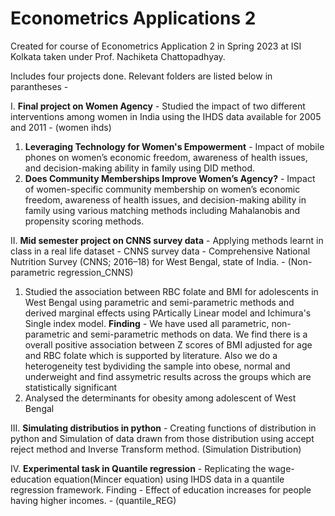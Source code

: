 # Econometrics Applications 2
Created for course of Econometrics Application 2 in Spring 2023 at ISI Kolkata taken under Prof. Nachiketa Chattopadhyay.

Includes four projects done. Relevant folders are listed below in parantheses -

I. **Final project on Women Agency** - Studied the impact of two different interventions among women in India using the IHDS data available for 2005 and 2011 - (women ihds)

1. **Leveraging Technology for Women's Empowerment**  - Impact of mobile phones on women’s economic freedom, awareness of health issues, and decision-making ability in family using DID method.
2. **Does Community Memberships Improve Women’s Agency?**  - Impact of women-specific community membership on women’s economic freedom, awareness of health issues, and decision-making ability in 
   family using various matching methods including Mahalanobis and propensity scoring methods.

II. **Mid semester project on CNNS survey data** - Applying methods learnt in class in a real life dataset - CNNS survey data - Comprehensive National Nutrition Survey (CNNS; 2016–18) for West Bengal, state of India. - (Non-parametric regression_CNNS)

1. Studied the association between RBC folate and BMI for adolescents in West Bengal using parametric and semi-parametric methods and derived marginal effects using PArtically Linear model and Ichimura's Single index model. 
**Finding** - We have used all parametric, non-parametric and semi-parametric methods on data. We find there is a overall positive association between Z scores of BMI adjusted for age and RBC folate which is supported by literature. Also we do a heterogeneity test bydividing the sample into obese, normal and underweight and find assymetric results across the groups which are statistically significant
2. Analysed the determinants for obesity among adolescent of West Bengal

III. **Simulating distributios in python** - Creating functions of distribution in python and Simulation  of data drawn from those distribution using accept reject method and Inverse Transform method. (Simulation Distribution)

IV. **Experimental task in Quantile regression** - Replicating the wage-education equation(Mincer equation) using IHDS data in a quantile regression framework. Finding - Effect of education increases for people having
higher incomes. - (quantile_REG)




